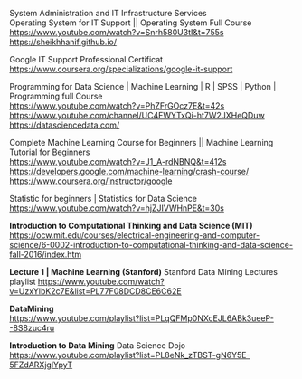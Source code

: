 


System Administration and IT Infrastructure Services   
Operating System for IT Support || Operating System Full Course   
https://www.youtube.com/watch?v=Snrh580U3tI&t=755s     
https://sheikhhanif.github.io/    

Google IT Support Professional Certificat
https://www.coursera.org/specializations/google-it-support    

Programming for Data Science | Machine Learning | R | SPSS | Python | Programming full Course    
https://www.youtube.com/watch?v=PhZFrGOcz7E&t=42s    
https://www.youtube.com/channel/UC4FWYTxQi-ht7W2JXHeQDuw   
https://datasciencedata.com/    

Complete Machine Learning Course for Beginners || Machine Learning Tutorial for Beginners     
https://www.youtube.com/watch?v=J1_A-rdNBNQ&t=412s    
https://developers.google.com/machine-learning/crash-course/
https://www.coursera.org/instructor/google     

Statistic for beginners | Statistics for Data Science     
https://www.youtube.com/watch?v=hjZJIVWHnPE&t=30s     


**Introduction to Computational Thinking and Data Science (MIT)**
https://ocw.mit.edu/courses/electrical-engineering-and-computer-science/6-0002-introduction-to-computational-thinking-and-data-science-fall-2016/index.htm

**Lecture 1 | Machine Learning (Stanford)**  Stanford Data Mining Lectures playlist
https://www.youtube.com/watch?v=UzxYlbK2c7E&list=PL77F08DCD8CE6C62E

**DataMining**   
https://www.youtube.com/playlist?list=PLqQFMp0NXcEJL6ABk3ueeP--8S8zuc4ru

**Introduction to Data Mining**  Data Science Dojo  
https://www.youtube.com/playlist?list=PL8eNk_zTBST-gN6Y5E-5FZdARXjglYpyT  

